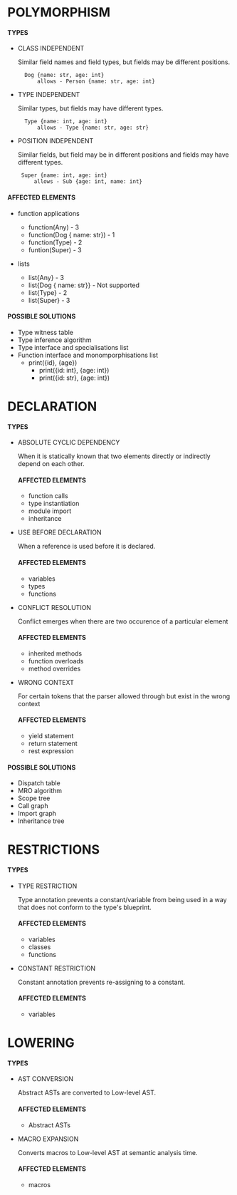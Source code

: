 # POLYMORPHISM
#### TYPES
- CLASS INDEPENDENT

    Similar field names and field types, but fields may be different positions.

        Dog {name: str, age: int}
            allows - Person {name: str, age: int}

- TYPE INDEPENDENT

    Similar types, but fields may have different types.

        Type {name: int, age: int}
            allows - Type {name: str, age: str}

-  POSITION INDEPENDENT

    Similar fields, but field may be in different positions and fields may have different types.

        Super {name: int, age: int}
            allows - Sub {age: int, name: int}


#### AFFECTED ELEMENTS
- function applications
    - function(Any) - 3
    - function(Dog { name: str}) - 1
    - function(Type) - 2
    - funtion(Super) - 3

- lists
    - list{Any} - 3
    - list{Dog { name: str}} - Not supported
    - list{Type} - 2
    - list{Super} - 3


#### POSSIBLE SOLUTIONS
- Type witness table
- Type inference algorithm
- Type interface and specialisations list
- Function interface and monomporphisations list
    - print({id}, {age})
        - print({id: int}, {age: int})
        - print({id: str}, {age: int})



# DECLARATION

#### TYPES
- ABSOLUTE CYCLIC DEPENDENCY

    When it is statically known that two elements directly or indirectly depend on each other.

    #### AFFECTED ELEMENTS
    - function calls
    - type instantiation
    - module import
    - inheritance


- USE BEFORE DECLARATION

    When a reference is used before it is declared.

    #### AFFECTED ELEMENTS
    - variables
    - types
    - functions


- CONFLICT RESOLUTION

    Conflict emerges when there are two occurence of a particular element

    #### AFFECTED ELEMENTS
    - inherited methods
    - function overloads
    - method overrides


- WRONG CONTEXT

    For certain tokens that the parser allowed through but exist in the wrong context

    #### AFFECTED ELEMENTS
    - yield statement
    - return statement
    - rest expression


#### POSSIBLE SOLUTIONS
- Dispatch table
- MRO algorithm
- Scope tree
- Call graph
- Import graph
- Inheritance tree


# RESTRICTIONS
#### TYPES
- TYPE RESTRICTION

    Type annotation prevents a constant/variable from being used in a way that does not conform to the type's blueprint.

    #### AFFECTED ELEMENTS
    - variables
    - classes
    - functions


- CONSTANT RESTRICTION

    Constant annotation prevents re-assigning to a constant.

    #### AFFECTED ELEMENTS
    - variables


# LOWERING
#### TYPES
- AST CONVERSION

    Abstract ASTs are converted to Low-level AST.

    #### AFFECTED ELEMENTS
    - Abstract ASTs

- MACRO EXPANSION

    Converts macros to Low-level AST at semantic analysis time.

    #### AFFECTED ELEMENTS
    - macros
